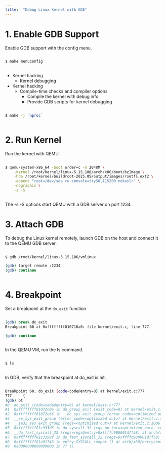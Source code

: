 ```yaml
---
title:  "Debug Linux Kernel with GDB"
---
```



# 1. Enable GDB Support
Enable GDB support with the config menu.
```sh
  
$ make menuconfig
  
```

- Kernel hacking
    - Kernel debugging
- Kernel hacking
    - Compile-time checks and compiler options
        - Compile the kernel with debug info
        - Provide GDB scripts for kernel debugging

```sh
  
$ make -j `nproc`
  
```


# 2. Run Kernel
Run the kernel with QEMU. 
```sh
  
$ qemu-system-x86_64 -boot order=c -m 2048M \
    -kernel /root/kernel/linux-5.15.186/arch/x86/boot/bzImage \
    -hda /root/kernel/buildroot-2025.05/output/images/rootfs.ext2 \
    -append "root=/dev/sda rw console=ttyS0,115200 nokaslr" \
    -nographic \
    -s -S
  
```

The -s -S options start QEMU with a GDB server on port 1234.


# 3. Attach GDB
To debug the Linux kernel remotely, launch GDB on the host and connect it to the QEMU GDB server.

```sh
  
$ gdb /root/kernel/linux-5.15.186/vmlinux

(gdb) target remote :1234
(gdb) continue
  
```


# 4. Breakpoint
Set a breakpoint at the `do_exit` function
```sh
  
(gdb) break do_exit
Breakpoint 60 at 0xffffffff810710a0: file kernel/exit.c, line 777.

(gdb) continue
  
```

In the QEMU VM, run the ls command.
```sh
  
$ ls
  
```

In GDB, verify that the breakpoint at do_exit is hit.
```sh
  
Breakpoint 60, do_exit (code=code@entry=0) at kernel/exit.c:777
777     {
(gdb) bt
#0  do_exit (code=code@entry=0) at kernel/exit.c:777
#1  0xffffffff81072c0e in do_group_exit (exit_code=0) at kernel/exit.c:997
#2  0xffffffff81072c8f in __do_sys_exit_group (error_code=<optimized out>) at kernel/exit.c:1008
#3  __se_sys_exit_group (error_code=<optimized out>) at kernel/exit.c:1006
#4  __ia32_sys_exit_group (regs=<optimized out>) at kernel/exit.c:1006
#5  0xffffffff81c333d5 in do_syscall_32_irqs_on (nr=<optimized out>, regs=0xffffc900001d7f58) at arch/x86/entry/common.c:112
#6  __do_fast_syscall_32 (regs=regs@entry=0xffffc900001d7f58) at arch/x86/entry/common.c:178
#7  0xffffffff81c3358f in do_fast_syscall_32 (regs=0xffffc900001d7f58) at arch/x86/entry/common.c:203
#8  0xffffffff81e01749 in entry_SYSCALL_compat () at arch/x86/entry/entry_64_compat.S:272
#9  0x0000000000000000 in ?? ()
  
```